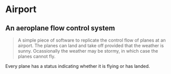 # Airport

## An aeroplane flow control system

> A simple piece of software to replicate the control flow of planes at an airport.
The planes can land and take off provided that the weather is sunny. Ocassionally the weather may be stormy, in which case the planes cannot fly.

Every plane has a status indicating whether it is flying or has landed.
